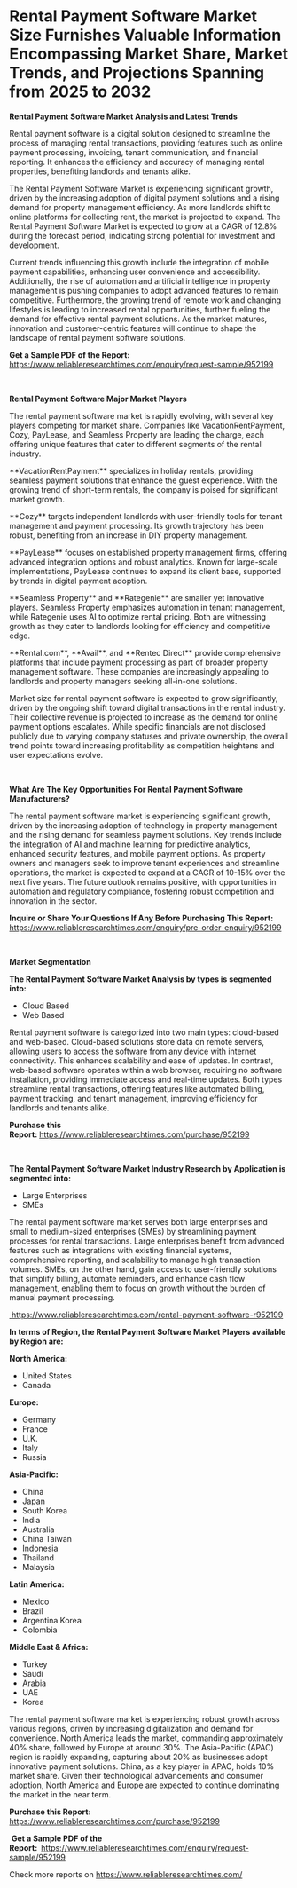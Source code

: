 <p><h1>Rental Payment Software Market Size Furnishes Valuable Information Encompassing Market Share, Market Trends, and Projections Spanning from 2025 to 2032</h1></p><p><strong>Rental Payment Software Market Analysis and Latest Trends</strong></p>
<p><p>Rental payment software is a digital solution designed to streamline the process of managing rental transactions, providing features such as online payment processing, invoicing, tenant communication, and financial reporting. It enhances the efficiency and accuracy of managing rental properties, benefiting landlords and tenants alike.</p><p>The Rental Payment Software Market is experiencing significant growth, driven by the increasing adoption of digital payment solutions and a rising demand for property management efficiency. As more landlords shift to online platforms for collecting rent, the market is projected to expand. The Rental Payment Software Market is expected to grow at a CAGR of 12.8% during the forecast period, indicating strong potential for investment and development.</p><p>Current trends influencing this growth include the integration of mobile payment capabilities, enhancing user convenience and accessibility. Additionally, the rise of automation and artificial intelligence in property management is pushing companies to adopt advanced features to remain competitive. Furthermore, the growing trend of remote work and changing lifestyles is leading to increased rental opportunities, further fueling the demand for effective rental payment solutions. As the market matures, innovation and customer-centric features will continue to shape the landscape of rental payment software solutions.</p></p>
<p><strong>Get a Sample PDF of the Report:&nbsp;</strong> <a href="https://www.reliableresearchtimes.com/enquiry/request-sample/952199?utm_campaign=2222&utm_medium=2&utm_source=Github&utm_content=ia&utm_term=06032025&utm_id=rental-payment-software">https://www.reliableresearchtimes.com/enquiry/request-sample/952199</a></p>
<p>&nbsp;</p>
<p><strong>Rental Payment Software Major Market Players</strong></p>
<p><p>The rental payment software market is rapidly evolving, with several key players competing for market share. Companies like VacationRentPayment, Cozy, PayLease, and Seamless Property are leading the charge, each offering unique features that cater to different segments of the rental industry.</p><p>**VacationRentPayment** specializes in holiday rentals, providing seamless payment solutions that enhance the guest experience. With the growing trend of short-term rentals, the company is poised for significant market growth. </p><p>**Cozy** targets independent landlords with user-friendly tools for tenant management and payment processing. Its growth trajectory has been robust, benefiting from an increase in DIY property management. </p><p>**PayLease** focuses on established property management firms, offering advanced integration options and robust analytics. Known for large-scale implementations, PayLease continues to expand its client base, supported by trends in digital payment adoption.</p><p>**Seamless Property** and **Rategenie** are smaller yet innovative players. Seamless Property emphasizes automation in tenant management, while Rategenie uses AI to optimize rental pricing. Both are witnessing growth as they cater to landlords looking for efficiency and competitive edge.</p><p>**Rental.com**, **Avail**, and **Rentec Direct** provide comprehensive platforms that include payment processing as part of broader property management software. These companies are increasingly appealing to landlords and property managers seeking all-in-one solutions.</p><p>Market size for rental payment software is expected to grow significantly, driven by the ongoing shift toward digital transactions in the rental industry. Their collective revenue is projected to increase as the demand for online payment options escalates. While specific financials are not disclosed publicly due to varying company statuses and private ownership, the overall trend points toward increasing profitability as competition heightens and user expectations evolve.</p></p>
<p>&nbsp;</p>
<p><strong>What Are The Key Opportunities For Rental Payment Software Manufacturers?</strong></p>
<p><p>The rental payment software market is experiencing significant growth, driven by the increasing adoption of technology in property management and the rising demand for seamless payment solutions. Key trends include the integration of AI and machine learning for predictive analytics, enhanced security features, and mobile payment options. As property owners and managers seek to improve tenant experiences and streamline operations, the market is expected to expand at a CAGR of 10-15% over the next five years. The future outlook remains positive, with opportunities in automation and regulatory compliance, fostering robust competition and innovation in the sector.</p></p>
<p><strong>Inquire or Share Your Questions If Any Before Purchasing This Report:</strong> <a href="https://www.reliableresearchtimes.com/enquiry/pre-order-enquiry/952199?utm_campaign=2222&utm_medium=2&utm_source=Github&utm_content=ia&utm_term=06032025&utm_id=rental-payment-software">https://www.reliableresearchtimes.com/enquiry/pre-order-enquiry/952199</a></p>
<p>&nbsp;</p>
<p><strong>Market Segmentation</strong></p>
<p><strong>The Rental Payment Software Market Analysis by types is segmented into:</strong></p>
<p><ul><li>Cloud Based</li><li>Web Based</li></ul></p>
<p><p>Rental payment software is categorized into two main types: cloud-based and web-based. Cloud-based solutions store data on remote servers, allowing users to access the software from any device with internet connectivity. This enhances scalability and ease of updates. In contrast, web-based software operates within a web browser, requiring no software installation, providing immediate access and real-time updates. Both types streamline rental transactions, offering features like automated billing, payment tracking, and tenant management, improving efficiency for landlords and tenants alike.</p></p>
<p><strong>Purchase this Report:&nbsp;</strong><a href="https://www.reliableresearchtimes.com/purchase/952199?utm_campaign=2222&utm_medium=2&utm_source=Github&utm_content=ia&utm_term=06032025&utm_id=rental-payment-software">https://www.reliableresearchtimes.com/purchase/952199</a></p>
<p>&nbsp;</p>
<p><strong>The Rental Payment Software Market Industry Research by Application is segmented into:</strong></p>
<p><ul><li>Large Enterprises</li><li>SMEs</li></ul></p>
<p><p>The rental payment software market serves both large enterprises and small to medium-sized enterprises (SMEs) by streamlining payment processes for rental transactions. Large enterprises benefit from advanced features such as integrations with existing financial systems, comprehensive reporting, and scalability to manage high transaction volumes. SMEs, on the other hand, gain access to user-friendly solutions that simplify billing, automate reminders, and enhance cash flow management, enabling them to focus on growth without the burden of manual payment processing.</p></p>
<p><a href="https://www.reliableresearchtimes.com/rental-payment-software-r952199?utm_campaign=2222&utm_medium=2&utm_source=Github&utm_content=ia&utm_term=06032025&utm_id=rental-payment-software">&nbsp;https://www.reliableresearchtimes.com/rental-payment-software-r952199</a></p>
<p><strong>In terms of Region, the Rental Payment Software Market Players available by Region are:</strong></p>
<p>
    <p> <strong> North America: </strong>
        <ul>
            <li>United States</li>
            <li>Canada</li>
        </ul>
        </p> 
    <p> <strong> Europe: </strong>
        <ul>
            <li>Germany</li>
            <li>France</li>
            <li>U.K.</li>
            <li>Italy</li>
            <li>Russia</li>
        </ul>
        </p> 
    <p> <strong> Asia-Pacific: </strong>
        <ul>
            <li>China</li>
            <li>Japan</li>
            <li>South Korea</li>
            <li>India</li>
            <li>Australia</li>
            <li>China Taiwan</li>
            <li>Indonesia</li>
            <li>Thailand</li>
            <li>Malaysia</li>
        </ul>
        </p> 
    <p> <strong> Latin America: </strong>
        <ul>
            <li>Mexico</li>
            <li>Brazil</li>
            <li>Argentina Korea</li>
            <li>Colombia</li>
        </ul>
        </p> 
    <p> <strong> Middle East & Africa: </strong>
        <ul>
            <li>Turkey</li>
            <li>Saudi</li>
            <li>Arabia</li>
            <li>UAE</li>
            <li>Korea</li>
        </ul>
    </p>
    </p>
<p><p>The rental payment software market is experiencing robust growth across various regions, driven by increasing digitalization and demand for convenience. North America leads the market, commanding approximately 40% share, followed by Europe at around 30%. The Asia-Pacific (APAC) region is rapidly expanding, capturing about 20% as businesses adopt innovative payment solutions. China, as a key player in APAC, holds 10% market share. Given their technological advancements and consumer adoption, North America and Europe are expected to continue dominating the market in the near term.</p></p>
<p><strong>Purchase this Report: </strong><a href="https://www.reliableresearchtimes.com/purchase/952199?utm_campaign=2222&utm_medium=2&utm_source=Github&utm_content=ia&utm_term=06032025&utm_id=rental-payment-software">https://www.reliableresearchtimes.com/purchase/952199</a></p>
<p>&nbsp;<strong>Get a Sample PDF of the Report:&nbsp;&nbsp;</strong><a href="https://www.reliableresearchtimes.com/enquiry/request-sample/952199?utm_campaign=2222&utm_medium=2&utm_source=Github&utm_content=ia&utm_term=06032025&utm_id=rental-payment-software">https://www.reliableresearchtimes.com/enquiry/request-sample/952199</a></p>
<p><strong></strong></p>
<p>Check more reports on <a href="https://www.reliableresearchtimes.com/?utm_campaign=2222&utm_medium=2&utm_source=Github&utm_content=ia&utm_term=06032025&utm_id=rental-payment-software">https://www.reliableresearchtimes.com/</a></p>